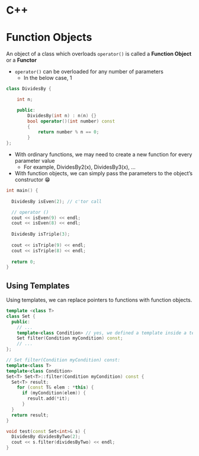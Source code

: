 # C++
# Function Objects

An object of a class which overloads ```operator()``` is called a
**Function Object** or a **Functor**

- ```operator()``` can be overloaded for any number of parameters
  - In the below case, 1

```cpp
class DividesBy {

    int n;

    public:
        DividesBy(int n) : n(n) {}
        bool operator()(int number) const 
        {
            return number % n == 0;
        }
};
```

- With ordinary functions, we may need to create a new function for every parameter value
  - For example, DividesBy2(x), DividesBy3(x), ... 
- With function objects, we can simply pass the parameters to the object’s constructor 	:grin:

```cpp
int main() {
  
  DividesBy isEven(2); // c'tor call

  // operator ()
  cout << isEven(9) << endl;
  cout << isEven(8) << endl;
  
  DividesBy isTriple(3);
  
  cout << isTriple(9) << endl;
  cout << isTriple(8) << endl;
  
  return 0;
}
```

## Using Templates
Using templates, we can replace pointers to functions with
function objects.


```cpp
template <class T>
class Set {
  public:
    // ...
    template<class Condition> // yes, we defined a template inside a template
    Set filter(Condition myCondition) const;
    // ...
};

// Set filter(Condition myCondition) const:
template<class T>
template<class Condition>
Set<T> Set<T>::filter(Condition myCondition) const {
  Set<T> result;
    for (const T& elem : *this) {
      if (myCondition(elem)) {
        result.add(*it);
      }
  }
  return result;
}
```

```cpp
void test(const Set<int>& s) {
  DividesBy dividesByTwo(2);
  cout << s.filter(dividesByTwo) << endl;
}
```